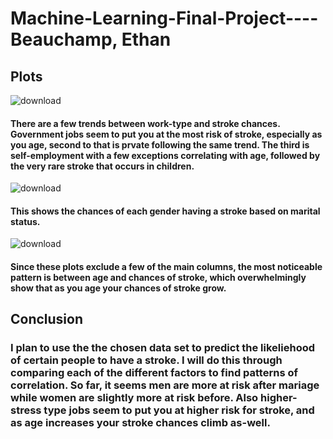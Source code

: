 # Machine-Learning-Final-Project----Beauchamp, Ethan


## Plots

![download](https://user-images.githubusercontent.com/104394105/165199950-c4cde432-ae14-4ce9-87d2-28c1792ac204.png)

#### There are a few trends between work-type and stroke chances. Government jobs seem to put you at the most risk of stroke, especially as you age, second to that is prvate following the same trend. The third is self-employment with a few exceptions correlating with age, followed by the very rare stroke that occurs in children.


![download](https://user-images.githubusercontent.com/104394105/165200571-a9efc4b0-4f26-471f-bafe-0513492fddb3.png)

#### This shows the chances of each gender having a stroke based on marital status.


![download](https://user-images.githubusercontent.com/104394105/165200730-05d1317e-36f6-40d0-848e-3170f2d833c4.png)

#### Since these plots exclude a few of the main columns, the most noticeable pattern is between age and chances of stroke, which overwhelmingly show that as you age your chances of stroke grow.


## Conclusion

### I plan to use the the chosen data set to predict the likeliehood of certain people to have a stroke. I will do this through comparing each of the different factors to find patterns of correlation. So far, it seems men are more at risk after mariage while women are slightly more at risk before. Also higher-stress type jobs seem to put you at higher risk for stroke, and as age increases your stroke chances climb as-well.
